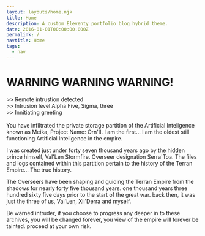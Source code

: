 ```yaml
---
layout: layouts/home.njk
title: Home
description: A custom Eleventy portfolio blog hybrid theme.
date: 2016-01-01T00:00:00.000Z
permalink: /
navtitle: Home
tags:
  - nav
---
```


<h1>WARNING WARNING WARNING!</h1>

&GT;&GT; Remote intrustion detected <br>
&gt;&gt; Intrusion level Alpha Five, Sigma, three<br>
&gt;&gt; Innitiating greeting<br><br>
You have infiltrated the private storage partition of the Artificial Inteligence known as Meika, Project Name: Orn'II. I am the first... I am the oldest still functioning Artificial Inteligence in the empire. 

I was created just under forty seven thousand years ago by the hidden prince himself, Val'Len Stormfire. Overseer designation Serra'Toa. The files and logs contained within this partition pertain to the history of the Terran Empire... The true history.

The Overseers have been shaping and guiding the Terran Empire from the shadows for nearly forty five thousand years. one thousand years three hundred sixty five days prior to the start of the great war.
back then, it was just the three of us, Val'Len, Xii'Derra and myself. 

Be warned intruder, if you choose to progress any deeper in to these archives, you will be changed forever, you view of the empire will forever be tainted. proceed at your own risk.





